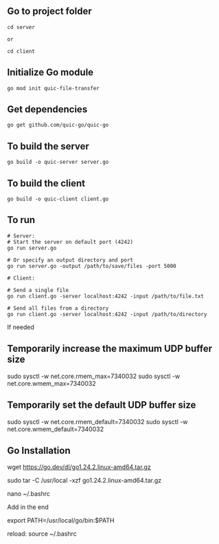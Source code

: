 ## Go to project folder
```
cd server

or

cd client
```
## Initialize Go module
```
go mod init quic-file-transfer
```
## Get dependencies
```
go get github.com/quic-go/quic-go
```
## To build the server
```
go build -o quic-server server.go
```

## To build the client
```
go build -o quic-client client.go
```

## To run
```
# Server: 
# Start the server on default port (4242)
go run server.go

# Or specify an output directory and port
go run server.go -output /path/to/save/files -port 5000

# Client: 

# Send a single file
go run client.go -server localhost:4242 -input /path/to/file.txt

# Send all files from a directory
go run client.go -server localhost:4242 -input /path/to/directory
```


If needed

## Temporarily increase the maximum UDP buffer size
sudo sysctl -w net.core.rmem_max=7340032
sudo sysctl -w net.core.wmem_max=7340032

## Temporarily set the default UDP buffer size
sudo sysctl -w net.core.rmem_default=7340032
sudo sysctl -w net.core.wmem_default=7340032

## Go Installation

wget https://go.dev/dl/go1.24.2.linux-amd64.tar.gz

sudo tar -C /usr/local -xzf go1.24.2.linux-amd64.tar.gz

nano ~/.bashrc

Add in the end

export PATH=/usr/local/go/bin:$PATH

reload:
source ~/.bashrc
